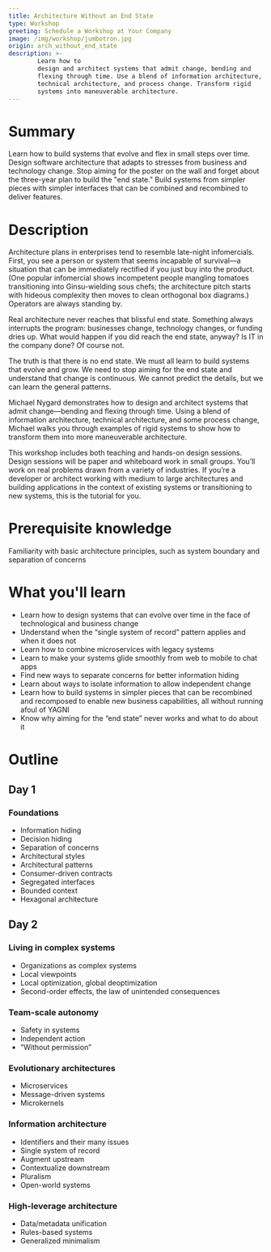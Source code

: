 ```yaml
---
title: Architecture Without an End State
type: Workshop
greeting: Schedule a Workshop at Your Company
image: /img/workshop/jumbotron.jpg
origin: arch_without_end_state
description: >-
        Learn how to
        design and architect systems that admit change, bending and
        flexing through time. Use a blend of information architecture,
        technical architecture, and process change. Transform rigid
        systems into maneuverable architecture.
---
```

# Summary

Learn how to build systems that evolve and flex in small steps over
time. Design software architecture that adapts to stresses from
business and technology change. Stop aiming for the poster on the wall
and forget about the three-year plan to build the "end state." Build
systems from simpler pieces with simpler interfaces that can be
combined and recombined to deliver features.

# Description

Architecture plans in enterprises tend to resemble late-night infomercials. First, you see a person or system that seems incapable of survival—a situation that can be immediately rectified if you just buy into the product. (One popular infomercial shows incompetent people mangling tomatoes transitioning into Ginsu-wielding sous chefs; the architecture pitch starts with hideous complexity then moves to clean orthogonal box diagrams.) Operators are always standing by.

Real architecture never reaches that blissful end state. Something always interrupts the program: businesses change, technology changes, or funding dries up. What would happen if you did reach the end state, anyway? Is IT in the company done? Of course not.

The truth is that there is no end state. We must all learn to build systems that evolve and grow. We need to stop aiming for the end state and understand that change is continuous. We cannot predict the details, but we can learn the general patterns.

Michael Nygard demonstrates how to design and architect systems that admit change—bending and flexing through time. Using a blend of information architecture, technical architecture, and some process change, Michael walks you through examples of rigid systems to show how to transform them into more maneuverable architecture.

This workshop includes both teaching and hands-on design sessions. Design sessions will be paper and whiteboard work in small groups. You’ll work on real problems drawn from a variety of industries. If you’re a developer or architect working with medium to large architectures and building applications in the context of existing systems or transitioning to new systems, this is the tutorial for you.


# Prerequisite knowledge

Familiarity with basic architecture principles, such as system boundary and separation of concerns

# What you'll learn

* Learn how to design systems that can evolve over time in the face of technological and business change
* Understand when the “single system of record” pattern applies and when it does not
* Learn how to combine microservices with legacy systems
* Learn to make your systems glide smoothly from web to mobile to chat apps
* Find new ways to separate concerns for better information hiding
* Learn about ways to isolate information to allow independent change
* Learn how to build systems in simpler pieces that can be recombined and recomposed to enable new business capabilities, all without running afoul of YAGNI
* Know why aiming for the “end state” never works and what to do about it

# Outline

## Day 1

### Foundations

* Information hiding
* Decision hiding
* Separation of concerns
* Architectural styles
* Architectural patterns
* Consumer-driven contracts
* Segregated interfaces
* Bounded context
* Hexagonal architecture

## Day 2

### Living in complex systems

* Organizations as complex systems
* Local viewpoints
* Local optimization, global deoptimization
* Second-order effects, the law of unintended consequences

### Team-scale autonomy
* Safety in systems
* Independent action
* “Without permission”

### Evolutionary architectures
* Microservices
* Message-driven systems
* Microkernels

### Information architecture
* Identifiers and their many issues
* Single system of record
* Augment upstream
* Contextualize downstream
* Pluralism
* Open-world systems

### High-leverage architecture
* Data/metadata unification
* Rules-based systems
* Generalized minimalism
